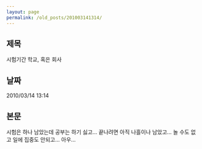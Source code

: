 ```yaml
---
layout: page
permalink: /old_posts/201003141314/
---
```


## 제목
시험기간 학교, 혹은 회사

## 날짜
2010/03/14 13:14

## 본문

시험은 하나 남았는데 공부는 하기 싫고... 끝나려면 아직 나흘이나 남았고... 놀 수도 없고 일에 집중도 안되고... 아우...